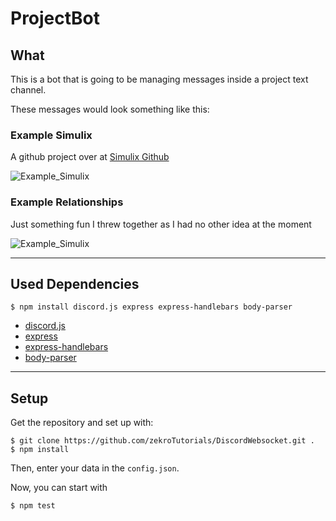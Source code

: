 # ProjectBot

## What

This is a bot that is going to be managing messages inside a project text channel.

These messages would look something like this:

### Example Simulix

A github project over at [Simulix Github](https://github.com/Kvixen/Simulix)

![Example_Simulix](https://raw.githubusercontent.com/kvixen/ProjectBot/master/.github/resources/example_simulix.png)

### Example Relationships

Just something fun I threw together as I had no other idea at the moment

![Example_Simulix](https://raw.githubusercontent.com/kvixen/ProjectBot/master/.github/resources/example_relationship.png)

---

## Used Dependencies

```
$ npm install discord.js express express-handlebars body-parser
```

- [discord.js](https://www.npmjs.com/package/discord.js)
- [express](https://www.npmjs.com/package/express)
- [express-handlebars](https://www.npmjs.com/package/express-handlebars)
- [body-parser](https://www.npmjs.com/package/body-parser)

---

## Setup

Get the repository and set up with:
```
$ git clone https://github.com/zekroTutorials/DiscordWebsocket.git .
$ npm install
```

Then, enter your data in the `config.json`.

Now, you can start with
```
$ npm test
```
